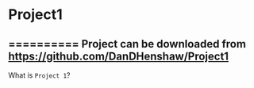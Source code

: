 # Project1

==========
Project can be downloaded from https://github.com/DanDHenshaw/Project1
-----------------------------------------------------------------------
What is `Project 1`?
